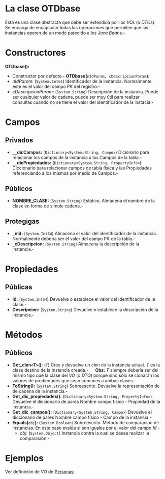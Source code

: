 # La clase OTDbase #

Esta es una clase abstracta que debe ser extendida por los _VOs_ (o _DTOs_). Se encarga de encapsular todas las operaciones que permiten que las instancias operen de un modo parecido a los _Java Beans_.-

# Constructores #
**OTDbase():**
  * Constructor por defecto.-
**OTDbase(**`nIdParam, cDescripcionParam`**):**
  * _nIdParam:_ (`System.Int64`) Identificador de la instancia. Normalmente este es el valor del campo _PK_ del registro.-
  * _cDescripcionParam:_ (`System.String`) Descripción de la instancia. Puede ser cualquier valor de cadena, puede ser muy útil para realizar consultas cuando no se tiene el valor del identificador de la instacia.-


# Campos #
## Privados ##
  * **`__`dicCampos:** (`Dictionary<System.String, Campo>`) Dicionario para relacionar los campos de la instancia a los Campos de la tabla.-
  * **`__`dicPropiedades:** (`Dictionary<System.String, PropertyInfo>`) Diccionario para relacionar campos de tabla física y las Propiedades referenciando a los mismos por medio de Campos.-

## Públicos ##
  * **NOMBRE\_CLASE:** (`System.String`) Estático. Almacena el nombre de la clase en forma de simple cadena.-

## Protegigas ##
  * **`_`nId:** (`System.Int64`) Almacena el valor del identificador de la instancia. Normalmente debería ser el valor del campo PK de la tabla.-
  * **`_`cDescripcion:** (`System.String`) Almacena la descripción de la instancia.-

# Propiedades #
## Públicas ##
  * **Id:** (`System.Int64`) Devuelve o establece el valor del identificador de la clase.-
  * **Descripcion:** (`System.String`) Devuelve o establece la descripción de la instancia.-


# Métodos #
## Públicos ##
  * **Get\_clon`<`T`>`():** (`T`) Crea y devuelve un clon de la instancia actual. _T_ es la clase destino de la instancia creada.-
`  ` **Obs:** _T_ siempre debería ser del mismo tipo que la clase del _VO_ (o _DTO_) porque sino sólo se clonarán los valores de prodiedades que sean comunes a ambas clases.-
  * **ToString():** (`System.String`) Sobreescrito. Devuelve la representación de de cadena de la instancia.-
  * **Get\_dic\_propiedades():** (`Dictionary<System.String, PropertyInfo>`) Devuelve el diccionario de pares Nombre campo físico - Propiedad de la instancia.-
  * **Get\_dic\_campos():** (`Dictionary<System.String, Campo>`) Devuelve el diccionario de pares Nombre campo físico - Campo de la instancia.-
  * **Equals(**`obj`**):** (`System.Boolean`) Sobreescrito. Metodo de comparacion de instancias. En este caso evalúa si son iguales por el valor del campo _Id_.-
    * _obj_: (`System.Object`) Instancia contra la cual se desea realizar la comparación.-

# Ejemplos #
Ver definición de _VO_ de [Personas](http://code.google.com/p/cdg-net-persistencia/wiki/CdgNetPersistenciaV3_Atributos_Campo):